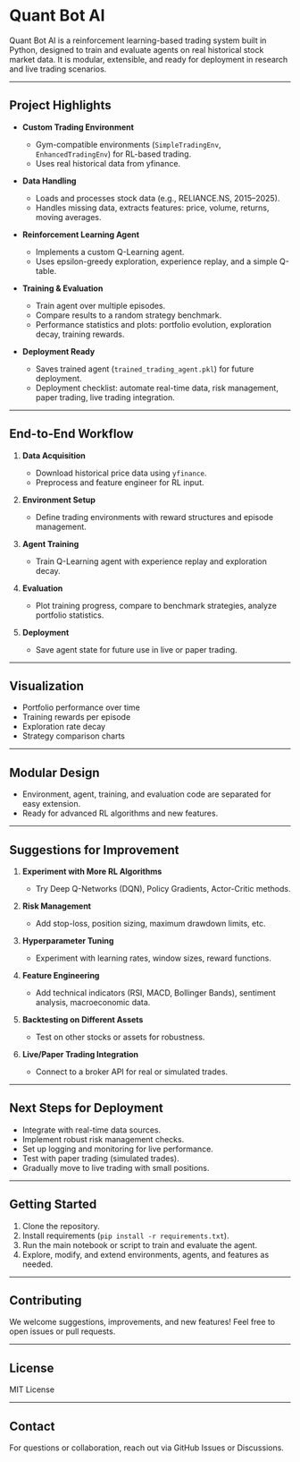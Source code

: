# Quant Bot AI

Quant Bot AI is a reinforcement learning-based trading system built in Python, designed to train and evaluate agents on real historical stock market data. It is modular, extensible, and ready for deployment in research and live trading scenarios.

---

## **Project Highlights**

- **Custom Trading Environment**
  - Gym-compatible environments (`SimpleTradingEnv`, `EnhancedTradingEnv`) for RL-based trading.
  - Uses real historical data from yfinance.

- **Data Handling**
  - Loads and processes stock data (e.g., RELIANCE.NS, 2015–2025).
  - Handles missing data, extracts features: price, volume, returns, moving averages.

- **Reinforcement Learning Agent**
  - Implements a custom Q-Learning agent.
  - Uses epsilon-greedy exploration, experience replay, and a simple Q-table.

- **Training & Evaluation**
  - Train agent over multiple episodes.
  - Compare results to a random strategy benchmark.
  - Performance statistics and plots: portfolio evolution, exploration decay, training rewards.

- **Deployment Ready**
  - Saves trained agent (`trained_trading_agent.pkl`) for future deployment.
  - Deployment checklist: automate real-time data, risk management, paper trading, live trading integration.

---

## **End-to-End Workflow**

1. **Data Acquisition**
   - Download historical price data using `yfinance`.
   - Preprocess and feature engineer for RL input.

2. **Environment Setup**
   - Define trading environments with reward structures and episode management.

3. **Agent Training**
   - Train Q-Learning agent with experience replay and exploration decay.

4. **Evaluation**
   - Plot training progress, compare to benchmark strategies, analyze portfolio statistics.

5. **Deployment**
   - Save agent state for future use in live or paper trading.

---

## **Visualization**

- Portfolio performance over time
- Training rewards per episode
- Exploration rate decay
- Strategy comparison charts

---

## **Modular Design**

- Environment, agent, training, and evaluation code are separated for easy extension.
- Ready for advanced RL algorithms and new features.

---

## **Suggestions for Improvement**

1. **Experiment with More RL Algorithms**
   - Try Deep Q-Networks (DQN), Policy Gradients, Actor-Critic methods.

2. **Risk Management**
   - Add stop-loss, position sizing, maximum drawdown limits, etc.

3. **Hyperparameter Tuning**
   - Experiment with learning rates, window sizes, reward functions.

4. **Feature Engineering**
   - Add technical indicators (RSI, MACD, Bollinger Bands), sentiment analysis, macroeconomic data.

5. **Backtesting on Different Assets**
   - Test on other stocks or assets for robustness.

6. **Live/Paper Trading Integration**
   - Connect to a broker API for real or simulated trades.

---

## **Next Steps for Deployment**

- Integrate with real-time data sources.
- Implement robust risk management checks.
- Set up logging and monitoring for live performance.
- Test with paper trading (simulated trades).
- Gradually move to live trading with small positions.

---

## **Getting Started**

1. Clone the repository.
2. Install requirements (`pip install -r requirements.txt`).
3. Run the main notebook or script to train and evaluate the agent.
4. Explore, modify, and extend environments, agents, and features as needed.

---

## **Contributing**

We welcome suggestions, improvements, and new features! Feel free to open issues or pull requests.

---

## **License**

MIT License

---

## **Contact**

For questions or collaboration, reach out via GitHub Issues or Discussions.

